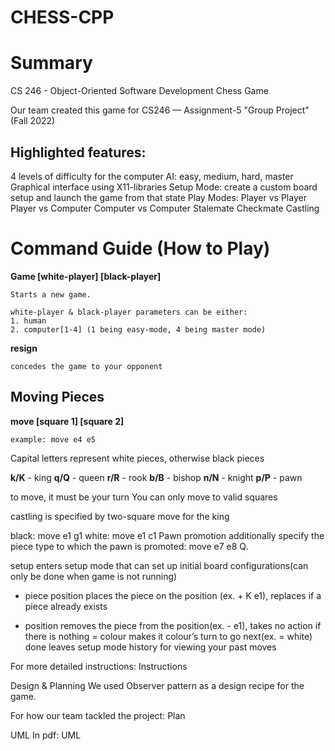 # CHESS-CPP

# Summary
CS 246 - Object-Oriented Software Development Chess Game

Our team created this game for CS246 — Assignment-5 "Group Project" (Fall 2022)

## Highlighted features:

4 levels of difficulty for the computer AI: easy, medium, hard, master
Graphical interface using X11-libraries 
Setup Mode: create a custom board setup and launch the game from that state 
Play Modes: 
  Player vs Player
  Player vs Computer
  Computer vs Computer
Stalemate
Checkmate
Castling 

# Command Guide (How to Play)


  **Game [white-player] [black-player]**

    Starts a new game. 
    
    white-player & black-player parameters can be either: 
    1. human
    2. computer[1-4] (1 being easy-mode, 4 being master mode)  

  **resign**
  
    concedes the game to your opponent
    
## Moving Pieces 
 
  **move [square 1] [square 2]**
  
    example: move e4 e5 

  Capital letters represent white pieces, otherwise black pieces
  
  **k/K** - king
  **q/Q** - queen
  **r/R** - rook 
  **b/B** - bishop
  **n/N** - knight
  **p/P** - pawn

  to move, it must be your turn 
  You can only move to valid squares

castling is specified by two-square move for the king

black: move e1 g1
white: move e1 c1
Pawn promotion additionally specify the piece type to which the pawn is promoted: move e7 e8 Q.

setup enters setup mode that can set up initial board configurations(can only be done when game is not running)

+ piece position places the piece on the position (ex. + K e1), replaces if a piece already exists
- position removes the piece from the position(ex. - e1), takes no action if there is nothing
= colour makes it colour’s turn to go next(ex. = white)
done leaves setup mode
history for viewing your past moves

For more detailed instructions: Instructions

Design & Planning
We used Observer pattern as a design recipe for the game.

For how our team tackled the project: Plan


UML In pdf: UML

